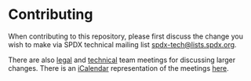 # Contributing

When contributing to this repository, please first discuss the change you wish to make via SPDX technical mailing list <spdx-tech@lists.spdx.org>.

There are also [legal][] and [technical][] team meetings for discussing larger changes.
There is an [iCalendar][rfc5545] representation of the meetings [here](meeting.ics).

[legal]: https://spdx.org/legal-team
[rfc5545]: https://tools.ietf.org/html/rfc5545
[technical]: https://spdx.org/WorkgroupTechnical
